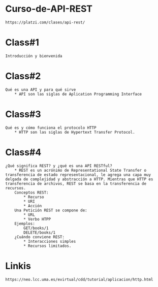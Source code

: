 # Curso-de-API-REST
    https://platzi.com/clases/api-rest/
# Class#1
    Introducción y bienvenida
# Class#2
    Qué es una API y para qué sirve
        * API son las siglas de Aplication Programming Interface
# Class#3
    Qué es y cómo funciona el protocolo HTTP
        * HTTP son las siglas de Hypertext Transfer Protocol.
# Class#4    
    ¿Qué significa REST? y ¿qué es una API RESTful?
        * REST es un acrónimo de Representational State Transfer o transferencia de estado representacional, le agrega una capa muy delgada de complejidad y abstracción a HTTP. Mientras que HTTP es transferencia de archivos, REST se basa en la transferencia de recursos.
        Conceptos REST:      
            * Recurso
            * URI
            * Acción
        Una Petición REST se compone de:
            * URL
            * Verbo HTPP
        Ejemplos:
            GET/books/1
            DELETE/books/1
        ¿Cuándo conviene REST:
            * Interacciones simples
            * Recursos limitados.
# Linkis
    https://neo.lcc.uma.es/evirtual/cdd/tutorial/aplicacion/http.html